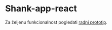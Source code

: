 # Shank-app-react

Za željenu funkcionalnost pogledati [radni prototip](https://skolakoda.org/pub-manager/).
